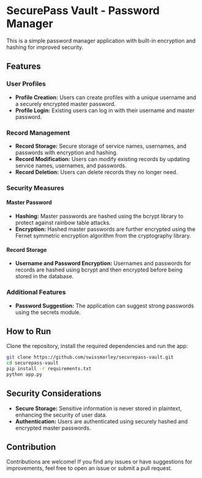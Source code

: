 # SecurePass Vault - Password Manager

This is a simple password manager application with built-in encryption and hashing for improved security.

## Features

### User Profiles

- **Profile Creation:** Users can create profiles with a unique username and a securely encrypted master password.
- **Profile Login:** Existing users can log in with their username and master password.

### Record Management

- **Record Storage:** Secure storage of service names, usernames, and passwords with encryption and hashing.
- **Record Modification:** Users can modify existing records by updating service names, usernames, and passwords.
- **Record Deletion:** Users can delete records they no longer need.

### Security Measures

#### Master Password

- **Hashing:** Master passwords are hashed using the bcrypt library to protect against rainbow table attacks.
- **Encryption:** Hashed master passwords are further encrypted using the Fernet symmetric encryption algorithm from the cryptography library.

#### Record Storage

- **Username and Password Encryption:** Usernames and passwords for records are hashed using bcrypt and then encrypted before being stored in the database.

### Additional Features

- **Password Suggestion:** The application can suggest strong passwords using the secrets module.



## How to Run

Clone the repository, install the required dependencies and run the app:

```bash
git clone https://github.com/swissmarley/securepass-vault.git
cd securepass-vault
pip install -r requirements.txt
python app.py
```


## Security Considerations
- **Secure Storage:** Sensitive information is never stored in plaintext, enhancing the security of user data.
- **Authentication:** Users are authenticated using securely hashed and encrypted master passwords.


## Contribution

Contributions are welcome! If you find any issues or have suggestions for improvements, feel free to open an issue or submit a pull request.

